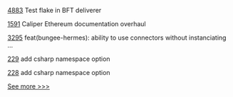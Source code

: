
[4883](https://github.com/hyperledger/fabric/pull/4883) Test flake in BFT deliverer

[1591](https://github.com/hyperledger/caliper/pull/1591) Caliper Ethereum documentation overhaul

[3295](https://github.com/hyperledger/cacti/pull/3295) feat(bungee-hermes): ability to use connectors without instanciating …

[229](https://github.com/hyperledger/fabric-protos/pull/229) add csharp namespace option

[228](https://github.com/hyperledger/fabric-protos/pull/228) add csharp namespace option


[See more >>>](https://start-here.hyperledger.org/pull-requests)
